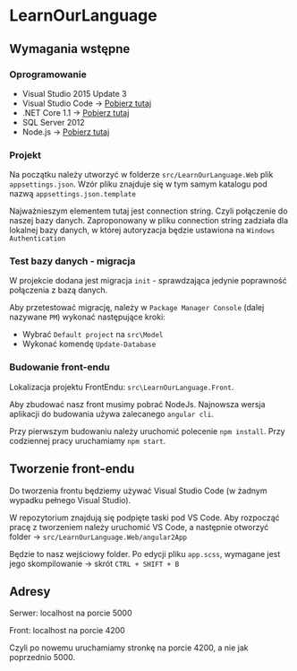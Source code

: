 # LearnOurLanguage
## Wymagania wstępne
### Oprogramowanie
+ Visual Studio 2015 Update 3
+ Visual Studio Code -> [Pobierz tutaj](https://code.visualstudio.com/)
+ .NET Core 1.1 -> [Pobierz tutaj](https://www.microsoft.com/net/download/core#/current)
+ SQL Server 2012
+ Node.js -> [Pobierz tutaj](https://nodejs.org/en/)

### Projekt
Na początku należy utworzyć w folderze `src/LearnOurLanguage.Web` plik `appsettings.json`.
Wzór pliku znajduje się w tym samym katalogu pod nazwą `appsettings.json.template`

Najważnieszym elementem tutaj jest connection string. Czyli połączenie do naszej bazy danych.
Zaproponowany w pliku connection string zadziała dla lokalnej bazy danych, w której autoryzacja będzie
ustawiona na `Windows Authentication`

### Test bazy danych - migracja
W projekcie dodana jest migracja `init` - sprawdzająca jedynie poprawność połączenia z bazą danych.

Aby przetestować migrację, należy w `Package Manager Console` (dalej nazywane `PM`) wykonać następujące kroki:
+ Wybrać `Default project` na `src\Model`
+ Wykonać komendę `Update-Database`

### Budowanie front-endu
Lokalizacja projektu FrontEndu: `src\LearnOurLanguage.Front`.

Aby zbudować nasz front musimy pobrać NodeJs. Najnowsza wersja aplikacji do budowania używa zalecanego `angular cli`.

Przy pierwszym budowaniu należy uruchomić polecenie `npm install`. Przy codziennej pracy uruchamiamy `npm start`.


## Tworzenie front-endu
Do tworzenia frontu będziemy używać Visual Studio Code (w żadnym wypadku pełnego Visual Studio).

W repozytorium znajdują się podpięte taski pod VS Code. Aby rozpocząć pracę z tworzeniem należy uruchomić VS Code, a następnie otworzyć folder -> `src/LearnOurLanguage.Web/angular2App`

Będzie to nasz wejściowy folder. Po edycji pliku `app.scss`, wymagane jest jego skompilowanie -> skrót `CTRL + SHIFT + B`

## Adresy
Serwer: localhost na porcie 5000

Front: localhost na porcie 4200

Czyli po nowemu uruchamiamy stronkę na porcie 4200, a nie jak poprzednio 5000.

